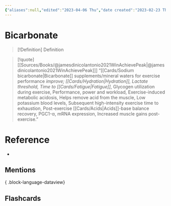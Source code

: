 ```yaml
---
{"aliases":null,"edited":"2023-04-06 Thu","date created":"2023-02-23 Thu","tags":["Uni/LFS112"],"dg-publish":true,"permalink":"/cards/bicarbonate/","dgPassFrontmatter":true}
---
```


# Bicarbonate

> [!Definition] Definition
> 

> [!quote] [[Sources/Books/@jamesdinicolantonio2021WinAchievePeak\|@jamesdinicolantonio2021WinAchievePeak]]]
> “[[Cards/Sodium bicarbonate\|Bicarbonate]]  supplements/mineral  waters  for  exercise  performance
*improve; [[Cards/Hydration\|Hydration]], Lactate threshold, Time to [[Cards/Fatigue\|Fatigue]]*, Glycogen utilization during exercise, Performance, power and workload, Exercise-induced metabolic acidosis, Helps remove acid from the muscle, Low potassium blood levels, Subsequent high-intensity exercise time to exhaustion, Post-exercise [[Cards/Acids\|Acids]]-base balance recovery, PGC1-α, mRNA expression, Increased muscle gains post-exercise.”
# Reference
- 

## Mentions

{ .block-language-dataview}

## Flashcards
